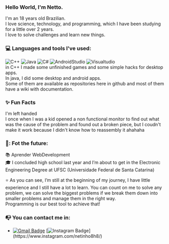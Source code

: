 
### Hello World, I'm Netto.  
I'm an 18 years old Brazilian.  
I love science, technology, and programming, which I have been studying for a little over 2 years.  
I love to solve challenges and learn new things.  
### 💻  Languages and tools I've used:  
![C++](https://img.shields.io/badge/-C++-000000?style=flat&logo=c%2B%2B)
![Java](https://img.shields.io/badge/-Java-000000?style=flat&logo=java)
![C#](https://img.shields.io/badge/c%23-000000?style=flat&logo=C-Sharp)
![AndroidStudio](https://img.shields.io/badge/AndroidStudio-000000?style=flat&logo=Android-Studio)
![Visualtudio](https://img.shields.io/badge/VisualStudio-000000?style=flat&logo=Visual-Studio)  
in C++ I made some unfinished games and some simple hacks for desktop apps.  
In java, I did some desktop and android apps.  
Some of them are available as repositories here in github and most of them have a wiki with documentation.  
### :sparkles: Fun Facts  
I'm left handed  
I once when I was a kid opened a non functional monitor to find out what was the cause of the problem and found out a broken piece, but I coudn't make it work because I didn't know how to reassembly it ahahaha  
### :calendar:: Fot the future:  
:books: Aprender WebDevelopment  
:mortar_board:  I concluded high school last year and I’m about to get in the Electronic Engineering Degree at UFSC (Universidade Federal de Santa Catarina) 


:star: As you can see, I’m still at the beginning of my journey, I have little experience and I still have a lot to learn.
You can count on me to solve any problem, we can solve the biggest problems if we break them down into smaller problems and manage them in the right way.  
Programming is our best tool to achieve that!    
### :mailbox_with_no_mail: You can contact me in:  
- [![Gmail Badge](https://img.shields.io/badge/-netto2002.sjb@gmail.com-c14438?style=flat-square&logo=Gmail&logoColor=white&link=mailto:netto2002.sjb@gmail.com)](mailto:netto2002@gmail.com) [![Instagram Badge](https://img.shields.io/badge/-netinho8h8-purple?&logo=instagram&logoColor=white&link=[https://www.instagram.com/netinho8h8/](https://www.instagram.com/netinho8h8/))](https://www.instagram.com/netinho8h8/)





